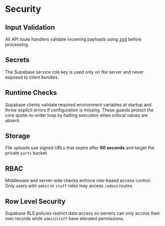 # Security

## Input Validation
All API route handlers validate incoming payloads using [zod](https://github.com/colinhacks/zod) before processing.

## Secrets
The Supabase service role key is used only on the server and never exposed to client bundles.

## Runtime Checks
Supabase clients validate required environment variables at startup and throw explicit errors if configuration is missing. These guards protect the core quote-to-order loop by halting execution when critical values are absent.

## Storage
File uploads use signed URLs that expire after **60 seconds** and target the private `parts` bucket.

## RBAC
Middleware and server-side checks enforce role-based access control. Only users with `admin` or `staff` roles may access `/admin` routes.

## Row Level Security
Supabase RLS policies restrict data access so owners can only access their own records while `admin`/`staff` have elevated permissions.
